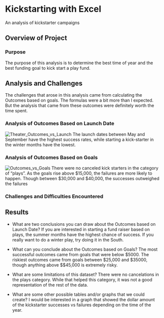 # Kickstarting with Excel
An analysis of kickstarter campaigns
## Overview of Project

### Purpose
The purpose of this analysis is to determine the best time of year and the best funding goal to kick start a play fund.

## Analysis and Challenges
The challenges that arose in this analysis came from calculating the Outcomes based on goals. The formulas were a bit more than I expected. But the analysis that came from these outcomes were definitely worth the time spent. 

### Analysis of Outcomes Based on Launch Date
![Theater_Outcomes_vs_Launch](https://user-images.githubusercontent.com/92065902/142944783-7346f493-956e-41c3-b549-fa6470b3dee2.png)
The launch dates between May and September have the highest success rates, while starting a kick-starter in the winter months have the lowest. 

### Analysis of Outcomes Based on Goals
![Outcomes_vs_Goals](https://user-images.githubusercontent.com/92065902/142944795-be8c063e-e790-40b7-8612-2ac2d6fae981.png)
There were no canceled kick starters in the category of “plays”. As the goals rise above $15,000, the failures are more likely to happen. Though between $30,000 and $40,000, the successes outweighed the failures 
### Challenges and Difficulties Encountered

## Results

- What are two conclusions you can draw about the Outcomes based on Launch Date?
If you are interested in starting a fund raiser based on plays, the summer months have the highest chance of success. 
If you really want to do a winter play, try doing it in the South.

- What can you conclude about the Outcomes based on Goals?
The most successful outcomes came from goals that were below $5000. 
The riskiest outcomes came from goals between $25,000 and $35000, though anything above $$45,000 is extremely risky.

- What are some limitations of this dataset?
There were no cancelations in the plays category. While that helped this category, it was not a good representation of the rest of the data.
 
- What are some other possible tables and/or graphs that we could create?
I would be interested in a graph that showed the dollar amount of the kickstarter successes vs failures depending on the time of the year.  
